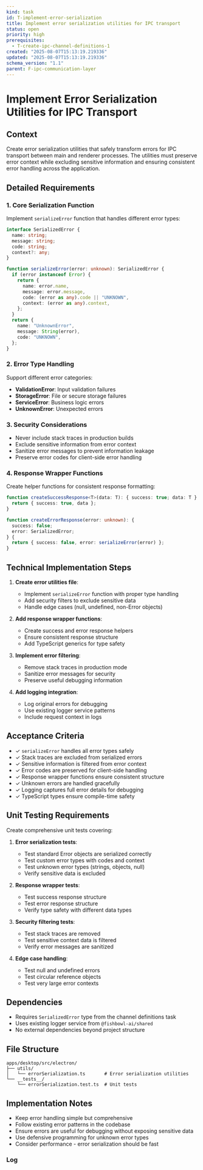 ```yaml
---
kind: task
id: T-implement-error-serialization
title: Implement error serialization utilities for IPC transport
status: open
priority: high
prerequisites:
  - T-create-ipc-channel-definitions-1
created: "2025-08-07T15:13:19.219336"
updated: "2025-08-07T15:13:19.219336"
schema_version: "1.1"
parent: F-ipc-communication-layer
---
```


# Implement Error Serialization Utilities for IPC Transport

## Context

Create error serialization utilities that safely transform errors for IPC transport between main and renderer processes. The utilities must preserve error context while excluding sensitive information and ensuring consistent error handling across the application.

## Detailed Requirements

### 1. Core Serialization Function

Implement `serializeError` function that handles different error types:

```typescript
interface SerializedError {
  name: string;
  message: string;
  code: string;
  context?: any;
}

function serializeError(error: unknown): SerializedError {
  if (error instanceof Error) {
    return {
      name: error.name,
      message: error.message,
      code: (error as any).code || "UNKNOWN",
      context: (error as any).context,
    };
  }
  return {
    name: "UnknownError",
    message: String(error),
    code: "UNKNOWN",
  };
}
```

### 2. Error Type Handling

Support different error categories:

- **ValidationError**: Input validation failures
- **StorageError**: File or secure storage failures
- **ServiceError**: Business logic errors
- **UnknownError**: Unexpected errors

### 3. Security Considerations

- Never include stack traces in production builds
- Exclude sensitive information from error context
- Sanitize error messages to prevent information leakage
- Preserve error codes for client-side error handling

### 4. Response Wrapper Functions

Create helper functions for consistent response formatting:

```typescript
function createSuccessResponse<T>(data: T): { success: true; data: T } {
  return { success: true, data };
}

function createErrorResponse(error: unknown): {
  success: false;
  error: SerializedError;
} {
  return { success: false, error: serializeError(error) };
}
```

## Technical Implementation Steps

1. **Create error utilities file**:
   - Implement `serializeError` function with proper type handling
   - Add security filters to exclude sensitive data
   - Handle edge cases (null, undefined, non-Error objects)

2. **Add response wrapper functions**:
   - Create success and error response helpers
   - Ensure consistent response structure
   - Add TypeScript generics for type safety

3. **Implement error filtering**:
   - Remove stack traces in production mode
   - Sanitize error messages for security
   - Preserve useful debugging information

4. **Add logging integration**:
   - Log original errors for debugging
   - Use existing logger service patterns
   - Include request context in logs

## Acceptance Criteria

- ✓ `serializeError` handles all error types safely
- ✓ Stack traces are excluded from serialized errors
- ✓ Sensitive information is filtered from error context
- ✓ Error codes are preserved for client-side handling
- ✓ Response wrapper functions ensure consistent structure
- ✓ Unknown errors are handled gracefully
- ✓ Logging captures full error details for debugging
- ✓ TypeScript types ensure compile-time safety

## Unit Testing Requirements

Create comprehensive unit tests covering:

1. **Error serialization tests**:
   - Test standard Error objects are serialized correctly
   - Test custom error types with codes and context
   - Test unknown error types (strings, objects, null)
   - Verify sensitive data is excluded

2. **Response wrapper tests**:
   - Test success response structure
   - Test error response structure
   - Verify type safety with different data types

3. **Security filtering tests**:
   - Test stack traces are removed
   - Test sensitive context data is filtered
   - Verify error messages are sanitized

4. **Edge case handling**:
   - Test null and undefined errors
   - Test circular reference objects
   - Test very large error contexts

## Dependencies

- Requires `SerializedError` type from the channel definitions task
- Uses existing logger service from `@fishbowl-ai/shared`
- No external dependencies beyond project structure

## File Structure

```
apps/desktop/src/electron/
├── utils/
│   └── errorSerialization.ts       # Error serialization utilities
└── __tests__/
    └── errorSerialization.test.ts  # Unit tests
```

## Implementation Notes

- Keep error handling simple but comprehensive
- Follow existing error patterns in the codebase
- Ensure errors are useful for debugging without exposing sensitive data
- Use defensive programming for unknown error types
- Consider performance - error serialization should be fast

### Log

